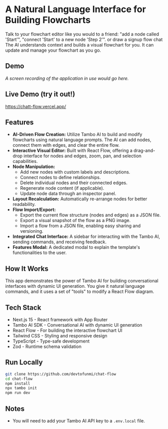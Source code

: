 # A Natural Language Interface for Building Flowcharts

Talk to your flowchart editor like you would to a friend: "add a node called 'Start'", "connect 'Start' to a new node 'Step 2'". or draw a signup flow chat The AI understands context and builds a visual flowchart for you. It can update and manage your flowchart as you go.

## Demo

*A screen recording of the application in use would go here.*

## Live Demo (try it out!)
https://chatt-flow.vercel.app/

## Features

*   **AI-Driven Flow Creation:** Utilize Tambo AI to build and modify flowcharts using natural language prompts. The AI can add nodes, connect them with edges, and clear the entire flow.
*   **Interactive Visual Editor:** Built with React Flow, offering a drag-and-drop interface for nodes and edges, zoom, pan, and selection capabilities.
*   **Node Manipulation:**
    *   Add new nodes with custom labels and descriptions.
    *   Connect nodes to define relationships.
    *   Delete individual nodes and their connected edges.
    *   Regenerate node content (if applicable).
    *   Update node data through an inspector panel.
*   **Layout Recalculation:** Automatically re-arrange nodes for better readability.
*   **Flow Import/Export:**
    *   Export the current flow structure (nodes and edges) as a JSON file.
    *   Export a visual snapshot of the flow as a PNG image.
    *   Import a flow from a JSON file, enabling easy sharing and versioning.
*   **Integrated Chat Interface:** A sidebar for interacting with the Tambo AI, sending commands, and receiving feedback.
*   **Features Modal:** A dedicated modal to explain the template's functionalities to the user.

## How It Works

This app demonstrates the power of Tambo AI for building conversational interfaces with dynamic UI generation. You give it natural language commands, and it uses a set of "tools" to modify a React Flow diagram.

## Tech Stack

- Next.js 15 - React framework with App Router
- Tambo AI SDK - Conversational AI with dynamic UI generation
- React Flow - For building the interactive flowchart UI
- Tailwind CSS - Styling and responsive design
- TypeScript - Type-safe development
- Zod - Runtime schema validation

## Run Locally

```bash
git clone https://github.com/devtofunmi/chat-flow
cd chat-flow
npm install
npx tambo init
npm run dev
```

## Notes

- You will need to add your Tambo AI API key to a `.env.local` file.